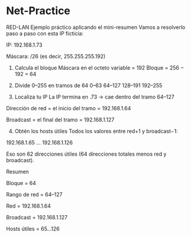 # Net-Practice
RED-LAN
Ejemplo práctico aplicando el mini-resumen
Vamos a resolverlo paso a paso con esta IP ficticia:

IP: 192.168.1.73

Máscara: /26 (es decir, 255.255.255.192)

1. Calcula el bloque
Máscara en el octeto variable = 192 Bloque = 256 − 192 = 64

2. Divide 0–255 en tramos de 64
0–63 64–127 128–191 192–255

3. Localiza tu IP
La IP termina en .73 → cae dentro del tramo 64–127

Dirección de red = el inicio del tramo = 192.168.1.64

Broadcast = el final del tramo = 192.168.1.127

4. Obtén los hosts útiles
Todos los valores entre red+1 y broadcast−1:

192.168.1.65 … 192.168.1.126

Eso son 62 direcciones útiles (64 direcciones totales menos red y broadcast).

Resumen

Bloque = 64

Rango de red = 64–127

Red = 192.168.1.64

Broadcast = 192.168.1.127

Hosts útiles = 65…126
